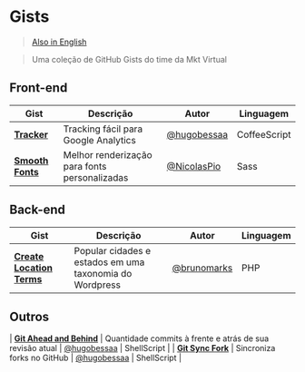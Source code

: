 Gists
=====

> [Also in English](https://github.com/mktvirtual/gists/blob/master/README.md)

> Uma coleção de GitHub Gists do time da Mkt Virtual

## Front-end
| Gist | Descrição | Autor | Linguagem |
| ---- | --------- | ----- | --------- |
| **[Tracker](https://gist.github.com/hugobessaa/8659318)** | Tracking fácil para Google Analytics | [@hugobessaa](https://gist.github.com/hugobessaa) | CoffeeScript |
|**[Smooth Fonts](https://gist.github.com/NicolasPio/9123784)** | Melhor renderização para fonts personalizadas | [@NicolasPio](https://gist.github.com/NicolasPio)  | Sass |

## Back-end
| Gist | Descrição | Autor | Linguagem |
| ---- | --------- | ----- | --------- |
| **[Create Location Terms](https://gist.github.com/brunomarks/8851573)** | Popular cidades e estados em uma taxonomia do Wordpress | [@brunomarks](https://gist.github.com/brunomarks) | PHP |

## Outros
| **[Git Ahead and Behind](https://gist.github.com/hugobessaa/8788821)** | Quantidade commits à frente e atrás de sua revisão atual | [@hugobessaa](https://gist.github.com/hugobessaa) | ShellScript |
| **[Git Sync Fork](https://gist.github.com/hugobessaa/9144013)** | Sincroniza forks no GitHub | [@hugobessaa](https://gist.github.com/hugobessaa) | ShellScript |
